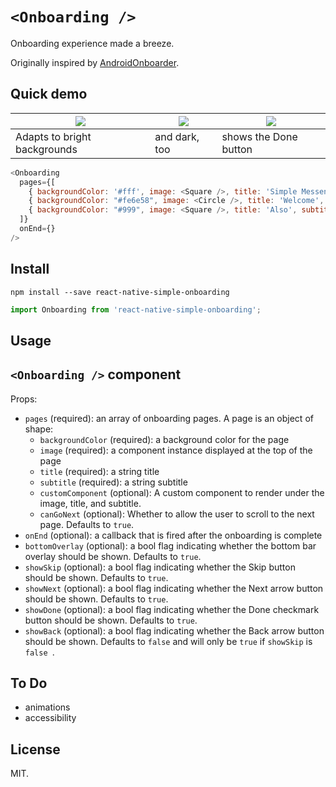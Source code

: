 # `<Onboarding />`

Onboarding experience made a breeze.

Originally inspired by [AndroidOnboarder](https://github.com/chyrta/AndroidOnboarder).

## Quick demo

| ![](images/1.png) | ![](images/2.png) | ![](images/3.png) |
| --- | --- | --- |
| Adapts to bright backgrounds | and dark, too | shows the Done button |

```javascript
<Onboarding
  pages={[
    { backgroundColor: '#fff', image: <Square />, title: 'Simple Messenger UI', subtitle: 'Implemented in React Native' },
    { backgroundColor: "#fe6e58", image: <Circle />, title: 'Welcome', subtitle: 'To Earth' },
    { backgroundColor: "#999", image: <Square />, title: 'Also', subtitle: 'Mars is nice' },
  ]}
  onEnd={}
/>
```

## Install

```
npm install --save react-native-simple-onboarding
```

```javascript
import Onboarding from 'react-native-simple-onboarding';
```

## Usage

## `<Onboarding />` component

Props:

* `pages` (required): an array of onboarding pages. A page is an object of shape:
  * `backgroundColor` (required): a background color for the page
  * `image` (required): a component instance displayed at the top of the page
  * `title` (required): a string title
  * `subtitle` (required): a string subtitle
  * `customComponent` (optional): A custom component to render under the image, title, and subtitle. 
  * `canGoNext` (optional): Whether to allow the user to scroll to the next page. Defaults to `true`.
* `onEnd` (optional): a callback that is fired after the onboarding is complete
* `bottomOverlay` (optional): a bool flag indicating whether the bottom bar overlay should be shown. Defaults to `true`.
* `showSkip` (optional): a bool flag indicating whether the Skip button should be shown. Defaults to `true`.
* `showNext` (optional): a bool flag indicating whether the Next arrow button should be shown. Defaults to `true`.
* `showDone` (optional): a bool flag indicating whether the Done checkmark button should be shown. Defaults to `true`.
* `showBack` (optional): a bool flag indicating whether the Back arrow button should be shown. Defaults to `false` and will only be `true` if `showSkip` is `false `.

## To Do

* animations
* accessibility

## License

MIT.
